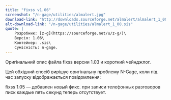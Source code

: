 ```yaml
---
title: "fixss v1.06"
screenshot: "/n-gage/utilities/almalert.jpg"
download-link: "http://downloads.sourceforge.net/almalert/almalert_1_00.zip"
alt-download-link: "/n-gage/utilities/almalert_1_00.sis"
quote: |
    Розробник: [z-g](https://sourceforge.net/u/z-g/)\
    Версія: 1.06\
    Контейнер: .sis\
    Сумісність: n-gage.
---
```


Оригінальний опис файла fixss версии 1.03 и короткий чейнджлог.

Цей обхідний спосіб вирішує оригінальну проблему N-Gage, коли під час запуску відображається повідомлення:

fixss 1.05 — добавлен новый фикс. при записи телефонных разговоров писк каждые пять секунд теперь отсутствует.